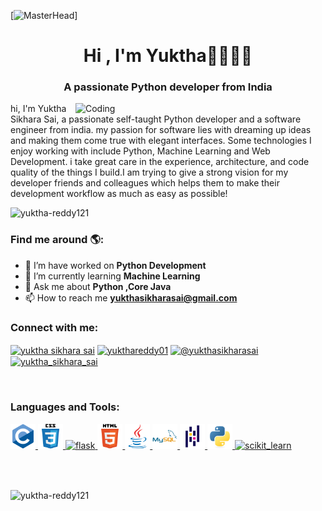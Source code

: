 [![MasterHead](https://as1.ftcdn.net/v2/jpg/05/31/11/06/1000_F_531110602_TW2qZp7FpbSyTaFyNOT9MvYXHtTF5OPm.jpg)]

<h1 align="center">Hi , I'm Yuktha👋👩🏾‍💻</h1>
<h3 align="center">A passionate Python developer from India</h3>
<img align="right" alt="Coding" width="400" src="https://t4.ftcdn.net/jpg/06/01/29/15/240_F_601291561_gZSshy6s6ALh89eso6NGlhvB6zFkA0on.jpg">
<p>hi, I'm Yuktha Sikhara Sai, a passionate self-taught Python developer and a software engineer from india. my passion for software lies with dreaming up ideas and making them come true with elegant interfaces. Some technologies I enjoy working with include Python, Machine Learning and Web Development. i take great care in the experience, architecture, and code quality of the things I build.I am trying to give a strong vision for my developer friends and colleagues which helps them to make their development workflow as much as easy as possible!

</p>
<p align="left"> <img src="https://komarev.com/ghpvc/?username=yuktha-reddy121&label=Profile%20views&color=0e75b6&style=flat" alt="yuktha-reddy121" /> </p>
<h3 >Find me around 🌎:</h3>

- 🔭 I’m have worked on **Python Development**<br>
- 🌱 I’m currently learning **Machine Learning**<br>
- 💬 Ask me about **Python ,Core Java**<br>
- 📫 How to reach me **yukthasikharasai@gmail.com**<br>


<h3 align="left">Connect with me:</h3>
<p align="left">
<a href="https://linkedin.com/in/yuktha sikhara sai" target="blank"><img align="center" src="https://raw.githubusercontent.com/rahuldkjain/github-profile-readme-generator/master/src/images/icons/Social/linked-in-alt.svg" alt="yuktha sikhara sai" height="30" width="40" /></a>
<a href="https://www.codechef.com/users/yukthareddy01" target="blank"><img align="center" src="https://cdn.jsdelivr.net/npm/simple-icons@3.1.0/icons/codechef.svg" alt="yukthareddy01" height="30" width="40" /></a>
<a href="https://www.hackerrank.com/@yukthasikharasai" target="blank"><img align="center" src="https://raw.githubusercontent.com/rahuldkjain/github-profile-readme-generator/master/src/images/icons/Social/hackerrank.svg" alt="@yukthasikharasai" height="30" width="40" /></a>
<a href="https://www.leetcode.com/yuktha_sikhara_sai" target="blank"><img align="center" src="https://raw.githubusercontent.com/rahuldkjain/github-profile-readme-generator/master/src/images/icons/Social/leet-code.svg" alt="yuktha_sikhara_sai" height="30" width="40" /></a>
</p>
<br>
<h3 align="left">Languages and Tools:</h3>
<p align="left"> <a href="https://www.cprogramming.com/" target="_blank" rel="noreferrer"> <img src="https://raw.githubusercontent.com/devicons/devicon/master/icons/c/c-original.svg" alt="c" width="40" height="40"/> </a> <a href="https://www.w3schools.com/css/" target="_blank" rel="noreferrer"> <img src="https://raw.githubusercontent.com/devicons/devicon/master/icons/css3/css3-original-wordmark.svg" alt="css3" width="40" height="40"/> </a> <a href="https://flask.palletsprojects.com/" target="_blank" rel="noreferrer"> <img src="https://www.vectorlogo.zone/logos/pocoo_flask/pocoo_flask-icon.svg" alt="flask" width="40" height="40"/> </a> <a href="https://www.w3.org/html/" target="_blank" rel="noreferrer"> <img src="https://raw.githubusercontent.com/devicons/devicon/master/icons/html5/html5-original-wordmark.svg" alt="html5" width="40" height="40"/> </a> <a href="https://www.java.com" target="_blank" rel="noreferrer"> <img src="https://raw.githubusercontent.com/devicons/devicon/master/icons/java/java-original.svg" alt="java" width="40" height="40"/> </a> <a href="https://www.mysql.com/" target="_blank" rel="noreferrer"> <img src="https://raw.githubusercontent.com/devicons/devicon/master/icons/mysql/mysql-original-wordmark.svg" alt="mysql" width="40" height="40"/> </a> <a href="https://pandas.pydata.org/" target="_blank" rel="noreferrer"> <img src="https://raw.githubusercontent.com/devicons/devicon/2ae2a900d2f041da66e950e4d48052658d850630/icons/pandas/pandas-original.svg" alt="pandas" width="40" height="40"/> </a> <a href="https://www.python.org" target="_blank" rel="noreferrer"> <img src="https://raw.githubusercontent.com/devicons/devicon/master/icons/python/python-original.svg" alt="python" width="40" height="40"/> </a> <a href="https://scikit-learn.org/" target="_blank" rel="noreferrer"> <img src="https://upload.wikimedia.org/wikipedia/commons/0/05/Scikit_learn_logo_small.svg" alt="scikit_learn" width="40" height="40"/> </a> </p>
<br><br>
<p><img align="center" src="https://github-readme-stats.vercel.app/api/top-langs?username=yuktha-reddy121&show_icons=true&locale=en&layout=compact" alt="yuktha-reddy121" /></p>
